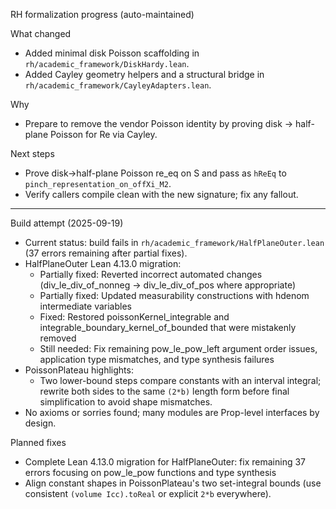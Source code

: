 RH formalization progress (auto-maintained)

What changed
- Added minimal disk Poisson scaffolding in `rh/academic_framework/DiskHardy.lean`.
- Added Cayley geometry helpers and a structural bridge in `rh/academic_framework/CayleyAdapters.lean`.

Why
- Prepare to remove the vendor Poisson identity by proving disk → half-plane Poisson for Re via Cayley.

Next steps
- Prove disk→half-plane Poisson re_eq on S and pass as `hReEq` to `pinch_representation_on_offXi_M2`.
- Verify callers compile clean with the new signature; fix any fallout.

---

Build attempt (2025-09-19)

- Current status: build fails in `rh/academic_framework/HalfPlaneOuter.lean` (37 errors remaining after partial fixes).
- HalfPlaneOuter Lean 4.13.0 migration:
  - Partially fixed: Reverted incorrect automated changes (div_le_div_of_nonneg → div_le_div_of_pos where appropriate)
  - Partially fixed: Updated measurability constructions with hdenom intermediate variables
  - Fixed: Restored poissonKernel_integrable and integrable_boundary_kernel_of_bounded that were mistakenly removed
  - Still needed: Fix remaining pow_le_pow_left argument order issues, application type mismatches, and type synthesis failures
- PoissonPlateau highlights:
  - Two lower-bound steps compare constants with an interval integral; rewrite both sides to the same `(2*b)` length form before final simplification to avoid shape mismatches.
- No axioms or sorries found; many modules are Prop-level interfaces by design.

Planned fixes
- Complete Lean 4.13.0 migration for HalfPlaneOuter: fix remaining 37 errors focusing on pow_le_pow functions and type synthesis
- Align constant shapes in PoissonPlateau's two set-integral bounds (use consistent `(volume Icc).toReal` or explicit `2*b` everywhere).

